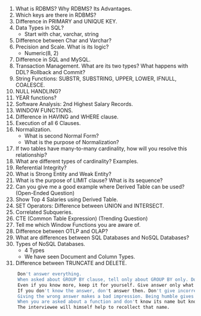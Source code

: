 1. What is RDBMS? Why RDBMS? Its Advantages.
2. Which keys are there in RDBMS?
3. Difference in PRIMARY and UNIQUE KEY.
4. Data Types in SQL?
   - Start with char, varchar, string
5. Difference between Char and Varchar?
6. Precision and Scale. What is its logic?
   - Numeric(8, 2)
7. Difference in SQL and MySQL.
8. Transaction Management. What are its two types? What happens with DDL? Rollback and Commit?
9. String Functions: SUBSTR, SUBSTRING, UPPER, LOWER, IFNULL, COALESCE.
10. NULL HANDLING?
11. YEAR functions?
12. Software Analysis: 2nd Highest Salary Records.
13. WINDOW FUNCTIONS.
14. Difference in HAVING and WHERE clause.
15. Execution of all 6 Clauses.
16. Normalization.
    - What is second Normal Form?
    - What is the purpose of Normalization?
17. If two tables have many-to-many cardinality, how will you resolve this relationship?
18. What are different types of cardinality? Examples.
19. Referential Integrity?
20. What is Strong Entity and Weak Entity?
21. What is the purpose of LIMIT clause? What is its sequence?
22. Can you give me a good example where Derived Table can be used? (Open-Ended Question)
23. Show Top 4 Salaries using Derived Table.
24. SET Operators: Difference between UNION and INTERSECT.
25. Correlated Subqueries.
26. CTE (Common Table Expression) (Trending Question)
27. Tell me which Window Functions you are aware of.
28. Difference between OTLP and OLAP?
29. What are differences between SQL Databases and NoSQL Databases?
30. Types of NoSQL Databases.
    - 4 Types
    - We have seen Document and Column Types.
31. Difference between TRUNCATE and DELETE.

```bash
    Don't answer everything.
    When asked about GROUP BY clause, tell only about GROUP BY only. Don't jump to HAVING.
    Even if you know more, keep it for yourself. Give answer only what is asked.
    If you don't know the answer, don't answer then. Don't give incorrect answer. Just say I am not able to recollect at the moment.
    Giving the wrong answer makes a bad impression. Being humble gives a good impression.
    When you are asked about a function and don't know its name but know its working, you can just explain its working.
    The interviewee will himself help to recollect that name.
```
